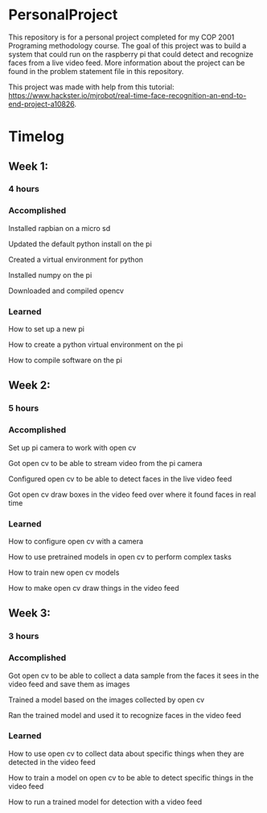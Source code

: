# PersonalProject
This repository is for a personal project completed for my COP 2001 Programing methodology course. The goal of this project was to build a system that could run on the raspberry pi that could detect and recognize faces from a live video feed. More information about the project can be found in the problem statement file in this repository.

This project was made with help from this tutorial: https://www.hackster.io/mjrobot/real-time-face-recognition-an-end-to-end-project-a10826. 

# Timelog
## Week 1:
### 4 hours
### Accomplished
Installed rapbian on a micro sd

Updated the default python install on the pi

Created a virtual environment for python

Installed numpy on the pi

Downloaded and compiled opencv

### Learned
How to set up a new pi

How to create a python virtual environment on the pi

How to compile software on the pi

## Week 2:
### 5 hours
### Accomplished
Set up pi camera to work with open cv

Got open cv to be able to stream video from the pi camera

Configured open cv to be able to detect faces in the live video feed

Got open cv draw boxes in the video feed over where it found faces in real time

### Learned
How to configure open cv with a camera

How to use pretrained models in open cv to perform complex tasks

How to train new open cv models

How to make open cv draw things in the video feed

## Week 3:
### 3 hours
### Accomplished
Got open cv to be able to collect a data sample from the faces it sees in the video feed and save them as images

Trained a model based on the images collected by open cv

Ran the trained model and used it to recognize faces in the video feed

### Learned
How to use open cv to collect data about specific things when they are detected in the video feed

How to train a model on open cv to be able to detect specific things in the video feed

How to run a trained model for detection with a video feed
